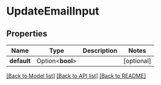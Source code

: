 # UpdateEmailInput

## Properties

Name | Type | Description | Notes
------------ | ------------- | ------------- | -------------
**default** | Option<**bool**> |  | [optional]

[[Back to Model list]](../README.md#documentation-for-models) [[Back to API list]](../README.md#documentation-for-api-endpoints) [[Back to README]](../README.md)


